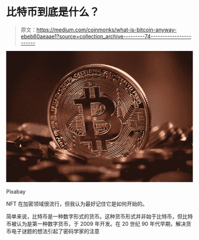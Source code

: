 # 比特币到底是什么？

> 原文：<https://medium.com/coinmonks/what-is-bitcoin-anyway-ebeb60aeaae1?source=collection_archive---------74----------------------->

![](img/618a878ebf4242b70e49f6346e631395.png)

Pixabay

NFT 在加密领域很流行，但我认为最好记住它是如何开始的。

简单来说，比特币是一种数字形式的货币。这种货币形式并非始于比特币，但比特币被认为是第一种数字货币，于 2009 年开发。在 20 世纪 90 年代早期，解决货币电子谜题的想法引起了密码学家的注意